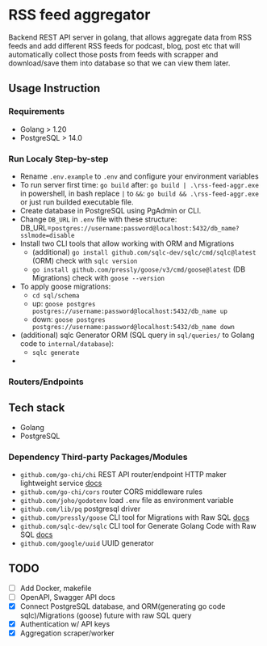# RSS feed aggregator

Backend REST API server in golang, that allows aggregate data from RSS feeds and add different RSS feeds for podcast, blog, post etc that will automatically collect those posts from feeds with scrapper and download/save them into database so that we can view them later.

## Usage Instruction

### Requirements

- Golang > 1.20
- PostgreSQL > 14.0

### Run Localy Step-by-step

- Rename `.env.example` to `.env` and configure your environment variables
- To run server first time: `go build` after: `go build | .\rss-feed-aggr.exe` in powershell, in bash replace `|` to `&&`: `go build && .\rss-feed-aggr.exe` or just run builded executable file.
- Create database in PostgreSQL using PgAdmin or CLI.
- Change `DB_URL` in `.env` file with these structure: DB_URL=`postgres://username:password@localhost:5432/db_name?sslmode=disable`
- Install two CLI tools that allow working with ORM and Migrations
    - (additional) `go install github.com/sqlc-dev/sqlc/cmd/sqlc@latest` (ORM) check with `sqlc version`
    - `go install github.com/pressly/goose/v3/cmd/goose@latest` (DB Migrations) check with `goose --version`
- To apply goose migrations:
    - `cd sql/schema`
    - up: `goose postgres postgres://username:password@localhost:5432/db_name up`
    - down: `goose postgres postgres://username:password@localhost:5432/db_name down`
- (additional) sqlc Generator ORM (SQL query in `sql/queries/` to Golang code to `internal/database`):
    - `sqlc generate`
- 

### Routers/Endpoints

## Tech stack

- Golang
- PostgreSQL

### Dependency Third-party Packages/Modules

- `github.com/go-chi/chi` REST API router/endpoint HTTP maker lightweight service [docs](https://go-chi.io/#/README)
- `github.com/go-chi/cors` router CORS middleware rules
- `github.com/joho/godotenv` load `.env` file as environment variable
- `github.com/lib/pq` postgresql driver
- `github.com/pressly/goose` CLI tool for Migrations with Raw SQL [docs](https://pressly.github.io/goose/)
- `github.com/sqlc-dev/sqlc` CLI tool for Generate Golang Code with Raw SQL [docs](https://docs.sqlc.dev/en/stable/index.html)
- `github.com/google/uuid` UUID generator

## TODO

- [ ] Add Docker, makefile
- [ ] OpenAPI, Swagger API docs
- [x] Connect PostgreSQL database, and ORM(generating go code sqlc)/Migrations (goose) future with raw SQL query
- [x] Authentication w/ API keys
- [x] Aggregation scraper/worker

